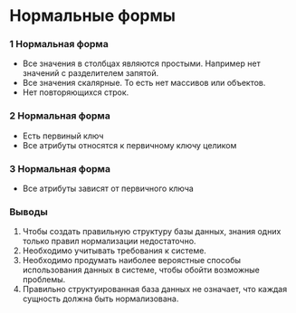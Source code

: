# Нормальные формы

### 1 Нормальная форма
- Все значения в столбцах являются простыми. Например нет значений с разделителем запятой.
- Все значения скалярные. То есть нет массивов или объектов. 
- Нет повторяющихся строк.

### 2 Нормальная форма
- Есть первиный ключ
- Все атрибуты относятся к первичному ключу целиком

### 3 Нормальная форма
- Все атрибуты зависят от первичного ключа


### Выводы
1. Чтобы создать правильную структуру базы данных, знания одних только правил нормализации недостаточно.
2. Необходимо учитывать требования к системе.
3. Необходимо продумать наиболее вероястные способы использования данных в системе, чтобы обойти возможные проблемы.
4. Правильно структуированная база данных не означает, что каждая сущность должна быть нормализована.